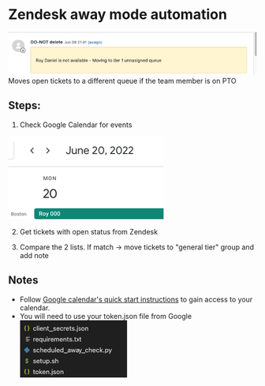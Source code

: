 # Zendesk away mode automation
![result](/public/result.png)
Moves open tickets to a different queue if the team member is on PTO

## Steps:
1. Check Google Calendar for events

![calendar](/public/calendar.png)

2. Get tickets with open status from Zendesk

3. Compare the 2 lists. If match -> move tickets to "general tier" group and add note

## Notes
- Follow [Google calendar's quick start instructions](https://developers.google.com/calendar/api/quickstart/python) to gain access to your calendar.
- You will need to use your token.json file from Google
![files](/public//files.png)